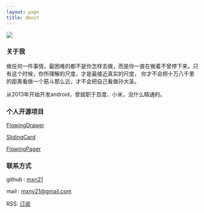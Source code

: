 ```yaml
---
layout: page
title: About
---
```



![](http://baobaoloveyou.com/img126.jpg)


### 关于我

做任何一件事情，最困难的都不是你怎样去做，而是你一直在做着不曾停下来。只有这个时候，你所理解的尺度，才是最接近真实的尺度，
你才不会把十万八千里的距离看做一个筋斗那么近，才不会把自己看做孙大圣。

从2013年开始开发android，曾就职于百度、小米，没什么精通的。


### 个人开源项目

[FlowingDrawer](https://github.com/mxn21/FlowingDrawer)

[SlidingCard](https://github.com/mxn21/SlidingCard)

[FlowingPager](https://github.com/mxn21/FlowingPager)

### 联系方式

github : [mxn21](https://github.com/mxn21)

mail : mxny21@gmail.com

RSS: [订阅](http://souly.cn/feed.xml)



